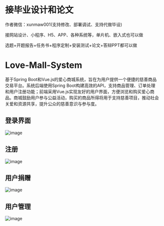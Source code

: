 # 接毕业设计和论文
作者微信：xunmaw001(支持修改、部署调试、支持代做毕设)

接网站设计、小程序、H5、APP、各种系统等，单片机、嵌入式也可以做

选题+开题报告+任务书+程序定制+安装测试+论文+答辩PPT都可以做
# Love-Mall-System
基于Spring Boot和Vue.js的爱心商城系统，旨在为用户提供一个便捷的慈善商品交易平台。系统后端使用Spring Boot构建高效的API，支持商品管理、订单处理和用户注册功能；前端采用Vue.js实现友好的用户界面，方便浏览和购买爱心商品。商城鼓励用户参与公益活动，购买的商品所得将用于支持慈善项目，推动社会关爱和资源共享，提升公众的慈善意识与参与度。
## 登录界面
![image](https://github.com/user-attachments/assets/e12f6a50-1885-4e70-a8c4-b6b0fa569cad)
## 注册
![image](https://github.com/user-attachments/assets/aa379101-2749-4f88-b4a4-65d3d1bcd97e)
## 用户捐赠
![image](https://github.com/user-attachments/assets/98b99af1-c45e-408b-847e-fce2e059a613)
## 用户管理
![image](https://github.com/user-attachments/assets/cd344064-f957-4357-80e7-610aff8b9697)
